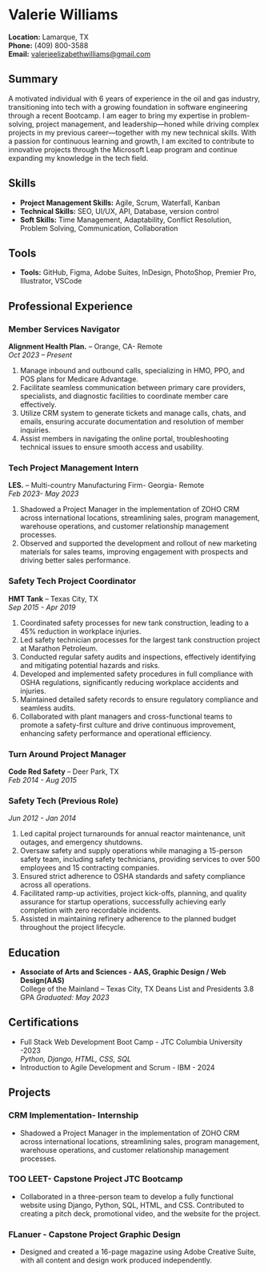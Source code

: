 # Valerie Williams

**Location:** Lamarque, TX\
**Phone:** (409) 800-3588\
**Email:** valerieelizabethwilliams@gmail.com

## Summary
A motivated individual with 6 years of experience in the oil and gas industry, transitioning into tech with a growing foundation in software engineering through a recent Bootcamp. I am eager to bring my expertise in problem-solving, project management, and leadership—honed while driving complex projects in my previous career—together with my new technical skills. With a passion for continuous learning and growth, I am excited to contribute to innovative projects through the Microsoft Leap program and continue expanding my knowledge in the tech field.

## Skills
- **Project Management Skills:** Agile, Scrum, Waterfall, Kanban
- **Technical Skills:** SEO, UI/UX, API, Database, version control
- **Soft Skills:** Time Management, Adaptability, Conflict Resolution, Problem Solving, Communication, Collaboration

## Tools
- **Tools:** GitHub, Figma, Adobe Suites, InDesign, PhotoShop, Premier Pro, Illustrator, VSCode
 
## Professional Experience

### Member Services Navigator
**Alignment Health Plan.** – Orange, CA- Remote\
*Oct 2023 – Present* 
1. Manage inbound and outbound calls, specializing in HMO, PPO, and POS plans for Medicare Advantage.
1. Facilitate seamless communication between primary care providers, specialists, and diagnostic facilities to coordinate member care effectively.
1. Utilize CRM system to generate tickets and manage calls, chats, and emails, ensuring accurate documentation and resolution of member inquiries.
1. Assist members in navigating the online portal, troubleshooting technical issues to ensure smooth access and usability.

### Tech Project Management Intern
**LES.** – Multi-country Manufacturing Firm- Georgia- Remote\
*Feb 2023- May 2023*
1. Shadowed a Project Manager in the implementation of ZOHO CRM across international locations, streamlining sales, program management, warehouse operations, and customer relationship management processes.
1. Observed and supported the development and rollout of new marketing materials for sales teams, improving engagement with prospects and driving better sales performance.

### Safety Tech Project Coordinator 
**HMT Tank** – Texas City, TX\
*Sep 2015 - Apr 2019*
1. Coordinated safety processes for new tank construction, leading to a 45% reduction in workplace injuries.
1. Led safety technician processes for the largest tank construction project at Marathon Petroleum.
1. Conducted regular safety audits and inspections, effectively identifying and mitigating potential hazards and risks.
1. Developed and implemented safety procedures in full compliance with OSHA regulations, significantly reducing workplace accidents and injuries.
1. Maintained detailed safety records to ensure regulatory compliance and seamless audits.
1. Collaborated with plant managers and cross-functional teams to promote a safety-first culture and drive continuous improvement, enhancing safety performance and operational efficiency.

### Turn Around Project Manager 
**Code Red Safety** – Deer Park, TX\
*Feb 2014 - Aug 2015*
### Safety Tech (Previous Role)
*Jun 2012 - Jan 2014*
1. Led capital project turnarounds for annual reactor maintenance, unit outages, and emergency shutdowns.
1. Oversaw safety and supply operations while managing a 15-person safety team, including safety technicians, providing services to over 500 employees and 15 contracting companies.
1. Ensured strict adherence to OSHA standards and safety compliance across all operations.
1. Facilitated ramp-up activities, project kick-offs, planning, and quality assurance for startup operations, successfully achieving early completion with zero recordable incidents.
1. Assisted in maintaining refinery adherence to the planned budget throughout the project lifecycle.


## Education

- **Associate of Arts and Sciences - AAS, Graphic Design / Web Design(AAS)**\
College of the Mainland – Texas City, TX
Deans List and Presidents 3.8 GPA
*Graduated: May 2023*

## Certifications

- Full Stack Web Development Boot Camp - JTC Columbia University -2023\
*Python, Django, HTML, CSS, SQL* 
- Introduction to Agile Development and Scrum - IBM - 2024

## Projects

### CRM Implementation- Internship
- Shadowed a Project Manager in the implementation of ZOHO CRM across international locations, streamlining sales, program management, warehouse operations, and customer relationship management processes.

### TOO LEET- Capstone Project JTC Bootcamp 
- Collaborated in a three-person team to develop a fully functional website using Django, Python, SQL, HTML, and CSS. Contributed to creating a pitch deck, promotional video, and the website for the project.

### FLanuer - Capstone Project Graphic Design
- Designed and created a 16-page magazine using Adobe Creative Suite, with all content and design work produced independently. 

